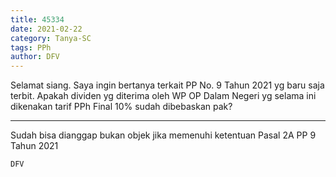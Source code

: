 ```yaml
---
title: 45334
date: 2021-02-22
category: Tanya-SC
tags: PPh
author: DFV
---
```


Selamat siang. Saya ingin bertanya terkait PP No. 9 Tahun 2021 yg baru saja terbit. Apakah dividen yg diterima oleh WP OP Dalam Negeri yg selama ini dikenakan tarif PPh Final 10% sudah dibebaskan pak?

---

Sudah bisa dianggap bukan objek jika memenuhi ketentuan Pasal 2A PP 9 Tahun 2021

`DFV`
